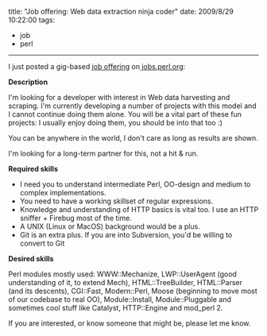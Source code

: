 title: "Job offering: Web data extraction ninja coder"
date: 2009/8/29 10:22:00
tags:
- job
- perl
---
I just posted a gig-based <a href="http://jobs.perl.org/job/10998">job offering</a> on<a href="http://jobs.perl.org/"> jobs.perl.org</a>:

<strong>Description</strong>

I'm looking for a developer with interest in Web data harvesting and scraping. I'm currently developing a number of projects with this model and I cannot continue doing them alone. You will be a vital part of these fun projects: I usually enjoy doing them, you should be into that too :)

You can be anywhere in the world, I don't care as long as results are shown.

I'm looking for a long-term partner for this, not a hit &amp; run.

<strong>Required skills</strong>
<ul>
	<li>I need you to understand intermediate Perl, OO-design and medium to complex implementations.</li>
	<li>You need to have a working skillset of regular expressions.</li>
	<li>Knowledge and understanding of HTTP basics is vital too. I use an HTTP sniffer + Firebug most of the time.</li>
	<li>A UNIX (Linux or MacOS) background would be a plus.</li>
	<li>Git is an extra plus. If you are into Subversion, you'd be willing to convert to Git</li>
</ul>
<strong>Desired skills</strong>

Perl modules mostly used: WWW::Mechanize, LWP::UserAgent (good understanding of it, to extend Mech), HTML::TreeBuilder, HTML::Parser (and its descents), CGI::Fast, Modern::Perl, Moose (beginning to move most of our codebase to real OO), Module::Install, Module::Pluggable and sometimes cool stuff like Catalyst, HTTP::Engine and mod_perl 2.

If you are interested, or know someone that might be, please let me know.